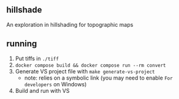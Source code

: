 ## hillshade

An exploration in hillshading for topographic maps

## running

1. Put tiffs in `./tiff`
1. `docker compose build && docker compose run --rm convert`
1. Generate VS project file with `make generate-vs-project`
    - note: relies on a symbolic link (you may need to enable `For developers` on Windows)
1. Build and run with VS